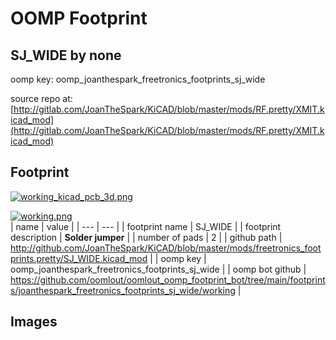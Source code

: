 # OOMP Footprint  
## SJ_WIDE  by none  
  
oomp key: oomp_joanthespark_freetronics_footprints_sj_wide  
  
source repo at: [http://gitlab.com/JoanTheSpark/KiCAD/blob/master/mods/RF.pretty/XMIT.kicad_mod](http://gitlab.com/JoanTheSpark/KiCAD/blob/master/mods/RF.pretty/XMIT.kicad_mod)  
## Footprint  
  
[![working_kicad_pcb_3d.png](working_kicad_pcb_3d_600.png)](working_kicad_pcb_3d.png)  
  
[![working.png](working_600.png)](working.png)  
| name | value | 
| --- | --- | 
| footprint name | SJ_WIDE | 
| footprint description | <b>Solder jumper</b> | 
| number of pads | 2 | 
| github path | http://github.com/JoanTheSpark/KiCAD/blob/master/mods/freetronics_footprints.pretty/SJ_WIDE.kicad_mod | 
| oomp key | oomp_joanthespark_freetronics_footprints_sj_wide | 
| oomp bot github | https://github.com/oomlout/oomlout_oomp_footprint_bot/tree/main/footprints/joanthespark_freetronics_footprints_sj_wide/working | 
## Images  
